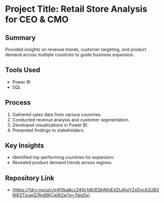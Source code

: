 # Project Title: Retail Store Analysis for CEO & CMO

## Summary
Provided insights on revenue trends, customer targeting, and product demand across multiple countries to guide business expansion.

## Tools Used
- Power BI
- SQL

## Process
1. Gathered sales data from various countries.
2. Conducted revenue analysis and customer segmentation.
3. Developed visualizations in Power BI.
4. Presented findings to stakeholders.

## Key Insights
- Identified top-performing countries for expansion.
- Revealed product demand trends across regions.

## Repository Link
- [(https://1drv.ms/u/c/e4f0ba8cc249c1d6/EQhNfxE4ZtJAioYZxDvcA2UB36tKSTzuwQ7Ag99jCw9i2w?e=7gtg5x)](#)
